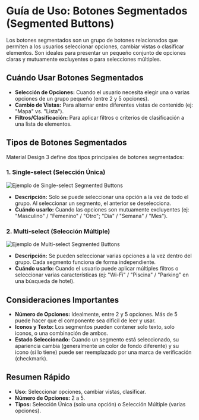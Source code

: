 
# Guía de Uso: Botones Segmentados (Segmented Buttons)

Los botones segmentados son un grupo de botones relacionados que permiten a los usuarios seleccionar opciones, cambiar vistas o clasificar elementos. Son ideales para presentar un pequeño conjunto de opciones claras y mutuamente excluyentes o para selecciones múltiples.

## Cuándo Usar Botones Segmentados

*   **Selección de Opciones:** Cuando el usuario necesita elegir una o varias opciones de un grupo pequeño (entre 2 y 5 opciones).
*   **Cambio de Vistas:** Para alternar entre diferentes vistas de contenido (ej: "Mapa" vs. "Lista").
*   **Filtros/Clasificación:** Para aplicar filtros o criterios de clasificación a una lista de elementos.

## Tipos de Botones Segmentados

Material Design 3 define dos tipos principales de botones segmentados:

### 1. Single-select (Selección Única)

![Ejemplo de Single-select Segmented Buttons](https://m3.material.io/assets/images/components/segmented-button/single-select-segmented-button.png)

*   **Descripción:** Solo se puede seleccionar una opción a la vez de todo el grupo. Al seleccionar un segmento, el anterior se deselecciona.
*   **Cuándo usarlo:** Cuando las opciones son mutuamente excluyentes (ej: "Masculino" / "Femenino" / "Otro"; "Día" / "Semana" / "Mes").

### 2. Multi-select (Selección Múltiple)

![Ejemplo de Multi-select Segmented Buttons](https://m3.material.io/assets/images/components/segmented-button/multi-select-segmented-button.png)

*   **Descripción:** Se pueden seleccionar varias opciones a la vez dentro del grupo. Cada segmento funciona de forma independiente.
*   **Cuándo usarlo:** Cuando el usuario puede aplicar múltiples filtros o seleccionar varias características (ej: "Wi-Fi" / "Piscina" / "Parking" en una búsqueda de hotel).

## Consideraciones Importantes

*   **Número de Opciones:** Idealmente, entre 2 y 5 opciones. Más de 5 puede hacer que el componente sea difícil de leer y usar.
*   **Iconos y Texto:** Los segmentos pueden contener solo texto, solo iconos, o una combinación de ambos.
*   **Estado Seleccionado:** Cuando un segmento está seleccionado, su apariencia cambia (generalmente un color de fondo diferente) y su icono (si lo tiene) puede ser reemplazado por una marca de verificación (checkmark).

## Resumen Rápido

*   **Uso:** Seleccionar opciones, cambiar vistas, clasificar.
*   **Número de Opciones:** 2 a 5.
*   **Tipos:** Selección Única (solo una opción) o Selección Múltiple (varias opciones).
